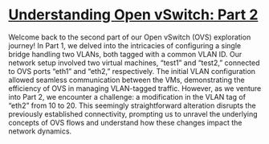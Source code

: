 # **[Understanding Open vSwitch: Part 2](https://medium.com/@ozcankasal/understanding-open-vswitch-part-2-372594d92e78)**

Welcome back to the second part of our Open vSwitch (OVS) exploration journey! In Part 1, we delved into the intricacies of configuring a single bridge handling two VLANs, both tagged with a common VLAN ID. Our network setup involved two virtual machines, “test1” and “test2,” connected to OVS ports “eth1” and “eth2,” respectively. The initial VLAN configuration allowed seamless communication between the VMs, demonstrating the efficiency of OVS in managing VLAN-tagged traffic. However, as we venture into Part 2, we encounter a challenge: a modification in the VLAN tag of “eth2” from 10 to 20. This seemingly straightforward alteration disrupts the previously established connectivity, prompting us to unravel the underlying concepts of OVS flows and understand how these changes impact the network dynamics.
